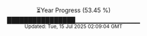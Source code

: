 <p align="center">
⏳Year Progress (53.45 %) <br>
████████████████▁▁▁▁▁▁▁▁▁▁▁▁▁▁ <br>
<sub>Updated: Tue, 15 Jul 2025 02:09:04 GMT</sub>
</p>


